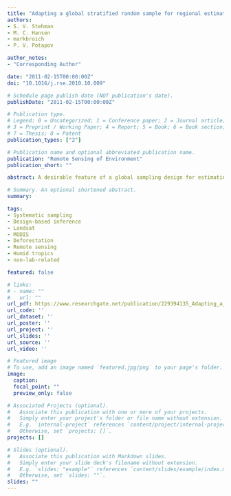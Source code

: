 ```yaml
---
title: "Adapting a global stratified random sample for regional estimation of forest cover change derived from satellite imagery"
authors:
- S. V. Stehman
- M. C. Hansen
- markbroich
- P. V. Potapov

author_notes:
- "Corresponding Author"

date: "2011-02-15T00:00:00Z"
doi: "10.1016/j.rse.2010.10.009"

# Schedule page publish date (NOT publication's date).
publishDate: "2011-02-15T00:00:00Z"

# Publication type.
# Legend: 0 = Uncategorized; 1 = Conference paper; 2 = Journal article;
# 3 = Preprint / Working Paper; 4 = Report; 5 = Book; 6 = Book section;
# 7 = Thesis; 8 = Patent
publication_types: ["2"]

# Publication name and optional abbreviated publication name.
publication: "Remote Sensing of Environment"
publication_short: ""

abstract: A desirable feature of a global sampling design for estimating forest cover change based on satellite imagery is the ability to adapt the design to obtain precise regional estimates, where a region may be a country, state, province, or conservation area. A sampling design stratified by an auxiliary variable correlated with forest cover change has this adaptability. A global stratified random sample can be augmented by additional sample units within a region selected by the same stratified protocol and the resulting sample constitutes a stratified random sample of the region. Stratified sampling allows increasing the sample size in a region by a few to many additional sample units. The additional sample units can be effectively allocated to strata to reduce the standard errors of the regional estimates, even though these strata were not initially constructed for the objective of regional estimation. A complete coverage map of deforestation within the Brazilian Legal Amazon (BLA) is used as a population to evaluate precision of regional estimates obtained by augmenting a global stratified random sample. The standard errors of the regional estimates for the BLA and states within the BLA obtained from the augmented stratified design were generally smaller than those attained by simple random sampling and systematic sampling.

# Summary. An optional shortened abstract.
summary: 

tags:
- Systematic sampling
- Design-based inference
- Landsat
- MODIS
- Deforestation
- Remote sensing
- Humid tropics
- non-lab-related

featured: false

# links:
# - name: ""
#   url: ""
url_pdf: https://www.researchgate.net/publication/229394135_Adapting_a_global_stratified_random_sample_for_regional_estimation_of_forest_cover_change_derived_from_satellite_imagery
url_code: ''
url_dataset: ''
url_poster: ''
url_project: ''
url_slides: ''
url_source: ''
url_video: ''

# Featured image
# To use, add an image named `featured.jpg/png` to your page's folder. 
image:
  caption: 
  focal_point: ""
  preview_only: false

# Associated Projects (optional).
#   Associate this publication with one or more of your projects.
#   Simply enter your project's folder or file name without extension.
#   E.g. `internal-project` references `content/project/internal-project/index.md`.
#   Otherwise, set `projects: []`.
projects: []

# Slides (optional).
#   Associate this publication with Markdown slides.
#   Simply enter your slide deck's filename without extension.
#   E.g. `slides: "example"` references `content/slides/example/index.md`.
#   Otherwise, set `slides: ""`.
slides: ""
---
```



